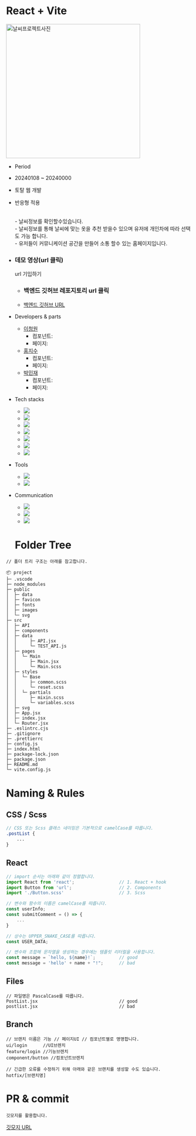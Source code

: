 # React + Vite

<img width="365" alt="날씨프로젝트사진" src="https://github.com/leechengwon/weet/assets/141094801/f94932e0-9c81-43c3-a781-5617aee3fcc0">

- Period

- 20240108 ~ 20240000

- 토탈 웹 개발

* 반응형 적용

  <br> - 날씨정보를 확인할수있습니다.
  <br> - 날씨정보를 통해 날씨에 맞는 옷을 추천 받을수 있으며 유저에 개인차에 따라 선택도 가능 합니다.
  <br> - 유저들이 커뮤니케이션 공간을 만들어 소통 할수 있는 홈페이지입니다.

* ### 데모 영상(url 클릭)

  url 기입하기

  - ### 백엔드 깃허브 레포지토리 url 클릭
  - <a href="https://github.com/team0102/weather-backend" target="_blank">백엔드 깃허브 URL</a>

- Developers & parts

  - <a href="https://github.com/leechengwon" target="_blank">이청원</a>
    - 컴포넌트:
    - 페이지:
  - <a href="https://github.com/JISUlicious" target="_blank">홍지수</a>
    - 컴포넌트:
    - 페이지:
  - <a href="https://github.com/Jaylogg" target="_blank">박민재</a>
    - 컴포넌트:
    - 페이지:

- Tech stacks

  - <img src="https://img.shields.io/badge/React-%2320232a?style=flat-square&amp;logo=React&amp;logoColor=%2361DAFB">
  - <img src="https://img.shields.io/badge/Sass-DB7093?style=flat-square&amp;logo=sass&amp;logoColor=white">
  - <img src="https://img.shields.io/badge/JavaScript-F7DF1E?style=flat-square&amp;logo=JavaScript&amp;logoColor=black">
  - <img src="https://img.shields.io/badge/Redux-764ABC?style=flat-square&amp;logo=Redux&amp;logoColor=white">
  - <img src="https://img.shields.io/badge/Soket.Io-black?style=flat-square&amp;logo=Soket.io&amp;logoColor=black">
  - <img src="https://img.shields.io/badge/Axios-5A29E4?style=flat-square&amp;logo=Axios&amp;logoColor=white">
  - <img src="https://img.shields.io/badge/Vite-646CFF?style=flat-square&amp;logo=Vite&amp;logoColor=white">

- Tools

  - <img src="https://img.shields.io/badge/Visual Studio Code-007ACC?style=flat-square&amp;logo=VisualStudioCode&amp;logoColor=white">
  - <img src="https://img.shields.io/badge/Github-181717?style=flat-square&amp;logo=Github&amp;logoColor=white">

- Communication

  - <img src="https://img.shields.io/badge/Slack-4A154B?style=flat-square&amp;logo=slack&amp;logoColor=white">
  - <img src="https://img.shields.io/badge/Notion-000000?style=flat-square&amp;logo=notion&amp;logoColor=white">
  - <img src="https://img.shields.io/badge/Trello-brown?style=flat-square&amp;logo=Trello&amp;logoColor=white">

  # Folder Tree

```
// 폴더 트리 구조는 아래를 참고합니다.

📦 project
├─ .vscode
├─ node_modules
├─ public
│  ├─ data
│  ├─ favicon
│  ├─ fonts
│  ├─ images
│  └─ svg
├─ src
│  ├─ API
│  ├─ components
│  ├─ data
│  │     ├─ API.jsx
│  │     └─ TEST_API.js
│  ├─ pages
│  │  └─ Main
│  │     ├─ Main.jsx
│  │     └─ Main.scss
│  ├─ styles
│  │  └─ Base
│  │     ├─ common.scss
│  │     └─ reset.scss
│  │  └─ partials
│  │     ├─ mixin.scss
│  │     └─ variables.scss
│  ├─ svg
│  ├─ App.jsx
│  ├─ index.jsx
│  └─ Router.jsx
├─ .eslintrc.cjs
├─ .gitignore
├─ .prettierrc
├─ config.js
├─ index.html
├─ package-lock.json
├─ package.json
├─ README.md
└─ vite.config.js
```

# Naming & Rules

## CSS / Scss

```scss
// CSS 또는 Scss 클래스 네이밍은 기본적으로 camelCase를 따릅니다.
.postList {
	...
}
```

## React

```jsx
// import 순서는 아래와 같이 정렬합니다.
import React from 'react';                 // 1. React + hook
import Button from 'url';                  // 2. Components
import './Button.scss'                     // 3. Scss

// 변수와 함수의 이름은 camelCase를 따릅니다.
const userInfo;
const submitComment = () => {
	...
}

// 상수는 UPPER_SNAKE_CASE를 따릅니다.
const USER_DATA;

// 변수와 조합해 문자열을 생성하는 경우에는 템플릿 리터럴을 사용합니다.
const message = `hello, ${name}!`;         // good
const message = 'hello' + name + "!";      // bad
```

## Files

```
// 파일명은 PascalCase를 따릅니다.
PostList.jsx                               // good
postlist.jsx                               // bad
```

## Branch

```
// 브랜치 이름은 기능 // 페이지UI // 컴포넌트별로 명명합니다.
ui/login      //UI브렌치
feature/login //기능브렌치
component/button //컴포넌트브렌치

// 긴급한 오류를 수정하기 위해 아래와 같은 브랜치를 생성할 수도 있습니다.
hotfix/[브랜치명]
```

# PR & commit

```
깃모지를 활용합니다.
```

<a href="https://gitmoji.dev/" target="깃모지">깃모지 URL</a>
